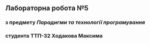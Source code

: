 ## Лабораторна робота №5
### з предмету _Парадигми та технології програмування_
### студента ТТП-32 Ходакова Максима
